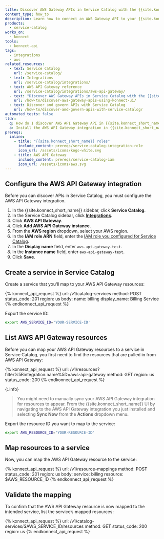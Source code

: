 ```yaml
---
title: Discover AWS Gateway APIs in Service Catalog with the {{site.konnect_short_name}} API
content_type: how_to
description: Learn how to connect an AWS Gateway API to your {{site.konnect_catalog}} service in {{site.konnect_short_name}} using the API.
products:
  - service-catalog
works_on:
  - konnect
tools:
  - konnect-api
tags:
  - integrations
  - aws
related_resources:
  - text: Service Catalog
    url: /service-catalog/
  - text: Integrations
    url: /service-catalog/integrations/
  - text: AWS API Gateway reference
    url: /service-catalog/integrations/aws-api-gateway/
  - text: "Discover AWS Gateway APIs in Service Catalog with the {{site.konnect_short_name}} UI"
    url: /how-to/discover-aws-gateway-apis-using-konnect-ui/
  - text: Discover and govern APIs with Service Catalog
    url: /how-to/discover-and-govern-apis-with-service-catalog/
automated_tests: false
tldr:
  q: How do I discover AWS API Gateway API in {{site.konnect_short_name}}?
  a: Install the AWS API Gateway integration in {{site.konnect_short_name}} and authorize access with your Service Catalog role ARN, then link an API to your {{site.konnect_catalog}} service.
prereqs:
  inline:
    - title: "{{site.konnect_short_name}} roles"
      include_content: prereqs/service-catalog-integration-role
      icon_url: /assets/icons/kogo-white.svg
    - title: AWS API Gateway
      include_content: prereqs/service-catalog-iam
      icon_url: /assets/icons/aws.svg
---
```


## Configure the AWS API Gateway integration

Before you can discover APIs in Service Catalog, you must configure the AWS API Gateway integration.

1. In the {{site.konnect_short_name}} sidebar, click **Service Catalog**.
1. In the Service Catalog sidebar, click **[Integrations](https://cloud.konghq.com/us/service-catalog/integrations)**. 
1. Click **AWS API Gateway**.
1. Click **Add AWS API Gateway instance**.
1. From the **AWS region** dropdown, select your AWS region.
1. In the **IAM role ARN** field, enter the [IAM role you configured for Service Catalog](#aws-api-gateway).
1. In the **Display name** field, enter `aws-api-gateway-test`.
1. In the **Instance name** field, enter `aws-api-gateway-test`.
1. Click **Save**.

## Create a service in Service Catalog

Create a service that you'll map to your AWS API Gateway resources:

<!--vale off-->
{% konnect_api_request %}
url: /v1/catalog-services
method: POST
status_code: 201
region: us
body:
  name: billing
  display_name: Billing Service
{% endkonnect_api_request %}
<!--vale on-->

Export the service ID:

```sh
export AWS_SERVICE_ID='YOUR-SERVICE-ID'
```

## List AWS API Gateway resources

Before you can map your AWS API Gateway resources to a service in Service Catalog, you first need to find the resources that are pulled in from AWS API Gateway:

<!--vale off-->
{% konnect_api_request %}
url: /v1/resources?filter%5Bintegration.name%5D=aws-api-gateway
method: GET
region: us
status_code: 200
{% endkonnect_api_request %}
<!--vale on-->

{:.info}
> You might need to manually sync your AWS API Gateway integration for resources to appear. From the {{site.konnect_short_name}} UI by navigating to the AWS API Gateway integration you just installed and selecting **Sync Now** from the **Actions** dropdown menu.

Export the resource ID you want to map to the service:

```sh
export AWS_RESOURCE_ID='YOUR-RESOURCE-ID'
```

## Map resources to a service

Now, you can map the AWS API Gateway resource to the service:

<!--vale off-->
{% konnect_api_request %}
url: /v1/resource-mappings
method: POST
status_code: 201
region: us
body:
  service: billing
  resource: $AWS_RESOURCE_ID
{% endkonnect_api_request %}
<!--vale on-->


## Validate the mapping

To confirm that the AWS API Gateway resource is now mapped to the intended service, list the service’s mapped resources:

<!--vale off-->
{% konnect_api_request %}
url: /v1/catalog-services/$AWS_SERVICE_ID/resources
method: GET
status_code: 200
region: us
{% endkonnect_api_request %}
<!--vale on-->
